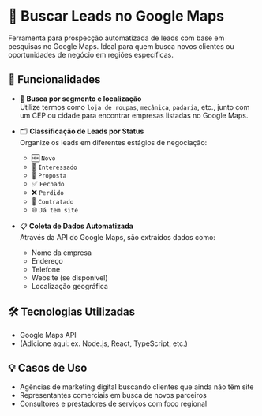 # 📍 Buscar Leads no Google Maps

Ferramenta para prospecção automatizada de leads com base em pesquisas no Google Maps. Ideal para quem busca novos clientes ou oportunidades de negócio em regiões específicas.

## 🚀 Funcionalidades

- 🔎 **Busca por segmento e localização**  
  Utilize termos como `loja de roupas`, `mecânica`, `padaria`, etc., junto com um CEP ou cidade para encontrar empresas listadas no Google Maps.

- 🗂️ **Classificação de Leads por Status**  
  Organize os leads em diferentes estágios de negociação:
  - 🆕 `Novo`
  - 💬 `Interessado`
  - 📄 `Proposta`
  - ✅ `Fechado`
  - ❌ `Perdido`
  - 🤝 `Contratado`
  - 🌐 `Já tem site`

- 📋 **Coleta de Dados Automatizada**  
  Através da API do Google Maps, são extraídos dados como:
  - Nome da empresa
  - Endereço
  - Telefone
  - Website (se disponível)
  - Localização geográfica

## 🛠️ Tecnologias Utilizadas

- Google Maps API
- (Adicione aqui: ex. Node.js, React, TypeScript, etc.)

## 💡 Casos de Uso

- Agências de marketing digital buscando clientes que ainda não têm site  
- Representantes comerciais em busca de novos parceiros  
- Consultores e prestadores de serviços com foco regional  

